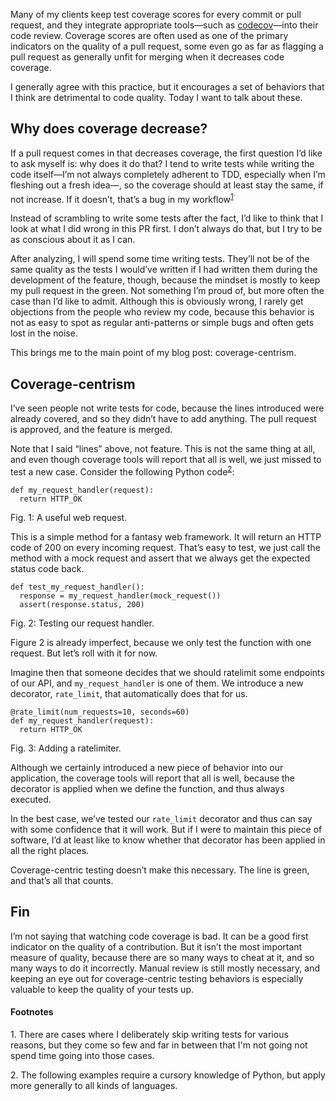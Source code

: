Many of my clients keep test coverage scores for every commit or pull request,
and they integrate appropriate tools—such as [codecov](https://codecov.io/)—into
their code review. Coverage scores are often used as one of the primary
indicators on the quality of a pull request, some even go as far as flagging a
pull request as generally unfit for merging when it decreases code coverage.

I generally agree with this practice, but it encourages a set of behaviors that
I think are detrimental to code quality. Today I want to talk about these.

## Why does coverage decrease?

If a pull request comes in that decreases coverage, the first question I’d like
to ask myself is: why does it do that? I tend to write tests while writing the
code itself—I’m not always completely adherent to TDD, especially when I’m fleshing out
a fresh idea—, so the coverage should at least stay the same, if not increase.
If it doesn’t, that’s a bug in my workflow<sup><a href="#1">1</a><sup>.

Instead of scrambling to write some tests after the fact, I’d like to think that
I look at what I did wrong in this PR first. I don’t always do that, but I try
to be as conscious about it as I can.

After analyzing, I will spend some time writing tests. They’ll not be of the
same quality as the tests I would’ve written if I had written them during the
development of the feature, though, because the mindset is mostly to keep my
pull request in the green. Not something I’m proud of, but more often the case
than I’d like to admit. Although this is obviously wrong, I rarely get
objections from the people who review my code, because this behavior is not as
easy to spot as regular anti-patterns or simple bugs and often gets lost in the
noise.

This brings me to the main point of my blog post: coverage-centrism.

## Coverage-centrism

I’ve seen people not write tests for code, because the lines introduced were
already covered, and so they didn’t have to add anything. The pull request is
approved, and the feature is merged.

Note that I said “lines” above, not feature. This is not the same thing at all,
and even though coverage tools will report that all is well, we just missed to
test a new case. Consider the following Python
code<sup><a href="#2">2</a></sup>:

```
def my_request_handler(request):
  return HTTP_OK
```
<div class="figure-label">Fig. 1: A useful web request.</div>

This is a simple method for a fantasy web framework. It will return an HTTP code
of 200 on every incoming request. That’s easy to test, we just call the method
with a mock request and assert that we always get the expected status code back.

```
def test_my_request_handler():
  response = my_request_handler(mock_request())
  assert(response.status, 200)
```
<div class="figure-label">Fig. 2: Testing our request handler.</div>

Figure 2 is already imperfect, because we only test the function with one
request. But let’s roll with it for now.

Imagine then that someone decides that we should ratelimit some endpoints of our
API, and `my_request_handler` is one of them. We introduce a new decorator,
`rate_limit`, that automatically does that for us.

```
@rate_limit(num_requests=10, seconds=60)
def my_request_handler(request):
  return HTTP_OK
```
<div class="figure-label">Fig. 3: Adding a ratelimiter.</div>

Although we certainly introduced a new piece of behavior into our application,
the coverage tools will report that all is well, because the decorator is
applied when we define the function, and thus always executed.

In the best case, we’ve tested our `rate_limit` decorator and thus can say with
some confidence that it will work. But if I were to maintain this piece of
software, I’d at least like to know whether that decorator has been applied in
all the right places.

Coverage-centric testing doesn’t make this necessary. The line is green, and
that’s all that counts.

## Fin

I’m not saying that watching code coverage is bad. It can be a good first
indicator on the quality of a contribution. But it isn’t the most important
measure of quality, because there are so many ways to cheat at it, and so many
ways to do it incorrectly. Manual review is still mostly necessary, and keeping
an eye out for coverage-centric testing behaviors is especially valuable to
keep the quality of your tests up.

#### Footnotes

<span id="1">1.</span> There are cases where I deliberately skip writing tests
                       for various reasons, but they come so few and far in
                       between that I'm not going not spend time going into those
                       cases.

<span id="2">2.</span> The following examples require a cursory knowledge of
                       Python, but apply more generally to all kinds of
                       languages.

